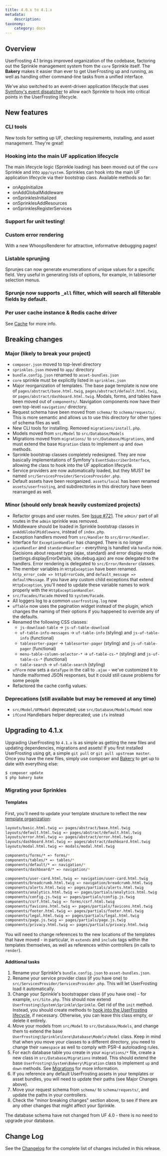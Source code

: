 ```yaml
---
title: 4.0.x to 4.1.x
metadata:
    description: 
taxonomy:
    category: docs
---
```


## Overview

UserFrosting 4.1 brings improved organization of the codebase, factoring out the Sprinkle management system from the `core` Sprinkle itself.  The **Bakery** makes it easier than ever to get UserFrosting up and running, as well as handling other command-line tasks from a unified interface.

We've also switched to an event-driven application lifecycle that uses [Symfony's event dispatcher](http://symfony.com/doc/current/components/event_dispatcher.html) to allow each Sprinkle to hook into critical points in the UserFrosting lifecycle.

## New features

### CLI tools

New tools for setting up UF, checking requirements, installing, and asset management.  They're great!

### Hooking into the main UF application lifecycle

The main lifecycle logic (Sprinkle loading) has been moved out of the `core` Sprinkle and into `app/system`.  Sprinkles can hook into the main UF application lifecycle via their bootstrap class.  Available methods so far:

- onAppInitialize
- onAddGlobalMiddleware
- onSprinklesInitialized
- onSprinklesAddResources
- onSprinklesRegisterServices

### Support for unit testing!

### Custom error rendering

With a new WhoopsRenderer for attractive, informative debugging pages!

### Listable sprunjing

Sprunjes can now generate enumerations of unique values for a specific field.  Very useful in generating lists of options, for example, in tablesorter selection menus.

### Sprunje now supports `_all` filter, which will search all filterable fields by default.

### Per user cache instance & Redis cache driver

See [Cache](/advanced/caching/usage) for more info.

## Breaking changes

### Major (likely to break your project)

- `composer.json` moved to top-level directory
- `sprinkles.json` moved to `app/` directory
- `bundle.config.json` renamed to `asset-bundles.json`
- `core` sprinkle must be explicitly listed in `sprinkles.json`
- Major reorganization of templates.  The base page template is now one of `pages/abstract/base.html.twig`, `pages/abstract/default.html.twig`, or `pages/abstract/dashboard.html.twig`.  Modals, forms, and tables have been moved out of `components/`.  Navigation components now have their own top-level `navigation/` directory.
- Request schema have been moved from `schema/` to `schema/requests/`.  This is more semantic and allows us to use this directory for other types of schema files as well.
- New CLI tools for installing.  Removed `migrations/install.php`.
- Models moved from `src/Model` to `src/Database/Models`
- Migrations moved from `migrations/` to `src/Database/Migrations`, and must extend the base `Migration` class to implement `up` and `down` methods.
- Sprinkle bootstrap classes completely redesigned.  They are now basically implementations of Symfony's `EventSubscriberInterface`, allowing the class to hook into the UF application lifecycle.
- Service providers are now automatically loaded, but they MUST be named `src/ServicesProvider/ServicesProvider.php`.
- Default assets have been reorganized.  `assets/local` has been renamed `assets/userfrosting`, and subdirectories in this directory have been rearranged as well.

### Minor (should only break heavily customized projects)

- Refactor groups and user routes. See [Issue #721](https://github.com/userfrosting/UserFrosting/issues/721). The `admin/` part of all routes in the `admin` sprinkle was removed. 
- Middleware should be loaded in Sprinkle bootstrap classes in `onAddGlobalMiddleware`, instead of `index.php`.
- Exception handlers moved from `src/Handler` to `src/Error/Handler`.
- Interface for `ExceptionHandler` has changed.  There is no longer `ajaxHandler` and `standardHandler` - everything is handled via `handle` now.  Decisions about request type (ajax, standard) and error display mode (settings.displayErrorDetails, site.debug.ajax) are now delegated to the handlers.  Error rendering is delegated to `src/Error/Renderer` classes.
- The member variables in `HttpException` have been renamed.  `http_error_code => httpErrorCode`, and `default_message => defaultMessage`.  If you have any custom child exceptions that extend `HttpException`, you'll need to update these variable names to work properly with the `HttpExceptionHandler`.
- `src/Facades/Facade` moved to `system/Facade`.
- All loggers log to a common `userfrosting.log` now
- `ufTable` now uses the pagination widget instead of the plugin, which changes the naming of their options if you happened to override any of the defaults.
- Renamed the following CSS classes:
  - `js-download-table` -> `js-uf-table-download`
  - `uf-table-info-messages` -> `uf-table-info` (styling) and `js-uf-table-info` (functional)
  - `tablesorter-pager` -> `tablesorter-pager` (styling) and `js-uf-table-pager` (functional)
  - `menu-table-column-selector-*` -> `uf-table-cs-*` (styling) and `js-uf-table-cs-*` (functional)
  - `table-search` -> `uf-table-search` (styling)
- `ufForm` now sets a `dataType` in the call to `.ajax` - we've customized it to handle malformed JSON responses, but it could still cause problems for some people
- Refactored the cache config values.

### Deprecations (still available but may be removed at any time)

- `src/Model/UFModel` deprecated; use `src/Database/Models/Model` now
- `ifCond` Handlebars helper deprecated; use `ifx` instead
  
## Upgrading to 4.1.x

Upgrading UserFrosting to `4.1.x` is as simple as getting the new files and updating dependencies, migrations and assets! If you first installed UserFrosting using git, a simple `git pull` or `git pull upstream master`. Once you have the new files, simply use composer and [Bakery](/cli) to get up to date with everything else:

```bash
$ composer update
$ php bakery bake
```

### Migrating your Sprinkles

#### Templates

First, you'll need to update your template structure to reflect the new [template organization](/templating-with-twig/sprinkle-templates#Templateorganization):

```bash
layouts/basic.html.twig => pages/abstract/base.html.twig
layouts/default.html.twig => pages/abstract/default.html.twig
layouts/error.html.twig => pages/abstract/error.html.twig
layouts/dashboard.html.twig => pages/abstract/dashboard.html.twig
layouts/modal.html.twig => modals/modal.html.twig

components/forms/* => forms/*
components/tables/* => tables/*
components/default/* => navigation/*
components/dashboard/* => navigation/*

components/user-card.html.twig => navigation/user-card.html.twig
components/breadcrumb.html.twig => navigation/breadcrumb.html.twig
components/alerts.html.twig => pages/partials/alerts.html.twig
components/analytics.html.twig => pages/partials/analytics.html.twig
components/config.js.twig => pages/partials/config.js.twig
components/csrf.html.twig => forms/csrf.html.twig
components/favicons.html.twig => pages/partials/favicons.html.twig
components/footer.html.twig => pages/partials/footer.html.twig
components/legal.html.twig => pages/partials/legal.html.twig
components/page.js.twig => pages/partials/page.js.twig
components/privacy.html.twig => pages/partials/privacy.html.twig
```

You will need to change references to the new locations of the templates that have moved  - in particular, in `extends` and `include` tags within the templates themselves, as well as references within controllers (in calls to `render`).

#### Additional tasks

1. Rename your Sprinkle's `bundle.config.json` to `asset-bundles.json`.
2. Rename your service provider class (if you have one) to `src/ServicesProvider/ServicesProvider.php`.  This will let UserFrosting load it automatically.
3. Change your Sprinkle's bootstrapper class (if you have one) - for example, `src/Site.php`.  This should now extend `UserFrosting\System\Sprinkle\Sprinkle`.  Get rid of the `init` method.  Instead, you should create methods to [hook into the UserFrosting lifecycle](/advanced/application-lifecycle), if necessary.  Otherwise, you can leave this class empty, or delete it entirely.
4. Move your models from `src/Model` to `src/Database/Models`, and change them to extend the base `UserFrosting\Sprinkle\Core\Database\Models\Model` class.  Keep in mind that when you move your classes to a different directory, you need to change their `namespace` as well to comply with PSR-4 autoloading rules.
5. For each database table you create in your `migrations/*` file, create a new class in `src/Database/Migrations` instead.  This should extend the base `UserFrosting\System\Bakery\Migration` class to implement `up` and `down` methods.  See [Migrations](/database/migrations) for more information.
6. If you reference any default UserFrosting assets in your templates or asset bundles, you will need to update their paths (see Major Changes above).
7. Move your request schema from `schema/` to `schema/requests/`, and update the paths in your controllers.
8. Check the "minor breaking changes" section above, to see if there are any other changes that might affect your Sprinkle.

The database schema have not changed from UF 4.0 - there is no need to upgrade your database.

## Change Log

See the [Changelog](https://github.com/userfrosting/UserFrosting/blob/master/CHANGELOG.md#v410-alpha) for the complete list of changes included in this release. 
